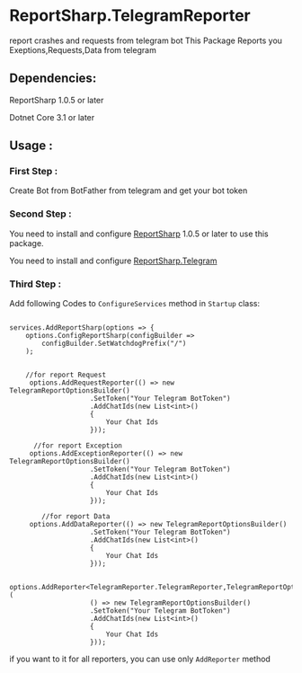 # ReportSharp.TelegramReporter
report crashes and requests from telegram bot
This Package Reports you Exeptions,Requests,Data from telegram

## Dependencies:
ReportSharp 1.0.5 or later

Dotnet Core 3.1 or later

## Usage : 

### First Step : 

Create Bot from BotFather from telegram and get your bot token

### Second Step : 

You need to install and configure [ReportSharp](https://www.nuget.org/packages/ReportSharp/) 1.0.5 or later to use this package.

You need to install and configure [ReportSharp.Telegram](https://www.nuget.org/packages/ReportSharp/)


### Third Step :

Add following Codes to `ConfigureServices` method in `Startup` class:
```

services.AddReportSharp(options => {
    options.ConfigReportSharp(configBuilder =>
        configBuilder.SetWatchdogPrefix("/")
    );
    
    
    //for report Request
     options.AddRequestReporter(() => new TelegramReportOptionsBuilder()
                    .SetToken("Your Telegram BotToken")
                    .AddChatIds(new List<int>()
                    {
                        Your Chat Ids
                    }));
                    
      //for report Exception
     options.AddExceptionReporter(() => new TelegramReportOptionsBuilder()
                    .SetToken("Your Telegram BotToken")
                    .AddChatIds(new List<int>()
                    {
                        Your Chat Ids
                    }));
      
        //for report Data
     options.AddDataReporter(() => new TelegramReportOptionsBuilder()
                    .SetToken("Your Telegram BotToken")
                    .AddChatIds(new List<int>()
                    {
                        Your Chat Ids
                    }));
                    
       options.AddReporter<TelegramReporter.TelegramReporter,TelegramReportOptionsBuilder>(
                    () => new TelegramReportOptionsBuilder()
                    .SetToken("Your Telegram BotToken")
                    .AddChatIds(new List<int>()
                    {
                        Your Chat Ids
                    }));

```


if you want to it for all reporters, you can use only `AddReporter` method
